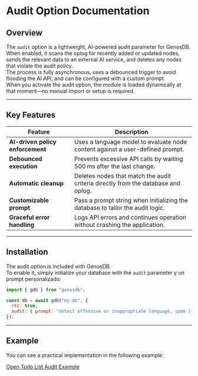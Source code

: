 # **Audit Option Documentation**

## **Overview**

The `audit` option is a lightweight, AI-powered audit parameter for GenosDB.  
When enabled, it scans the oplog for recently added or updated nodes, sends the relevant data to an external AI service, and deletes any nodes that violate the audit policy.  
The process is fully asynchronous, uses a debounced trigger to avoid flooding the AI API, and can be configured with a custom prompt.  
When you activate the audit option, the module is loaded dynamically at that moment—no manual import or setup is required.

---

## **Key Features**

| Feature | Description |
|---------|-------------|
| **AI-driven policy enforcement** | Uses a language model to evaluate node content against a user-defined prompt. |
| **Debounced execution** | Prevents excessive API calls by waiting 500 ms after the last change. |
| **Automatic cleanup** | Deletes nodes that match the audit criteria directly from the database and oplog. |
| **Customizable prompt** | Pass a prompt string when initializing the database to tailor the audit logic. |
| **Graceful error handling** | Logs API errors and continues operation without crashing the application. |

---

## **Installation**

The audit option is included with GenosDB.  
To enable it, simply initialize your database with the `audit` parameter y un prompt personalizado:

```javascript
import { gdb } from "genosdb";

const db = await gdb("my-db", {
  rtc: true,
  audit: { prompt: "detect offensive or inappropriate language, spam [find closely spaced timestamps] or prohibited content" }
});
```

---

## **Example**

You can see a practical implementation in the following example:

[Open Todo List Audit Example](https://estebanrfp.github.io/gdb/examples/todolist-audit.html)